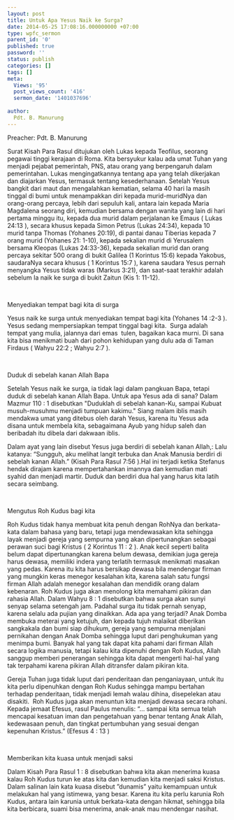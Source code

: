 ```yaml
---
layout: post
title: Untuk Apa Yesus Naik ke Surga?
date: 2014-05-25 17:08:16.000000000 +07:00
type: wpfc_sermon
parent_id: '0'
published: true
password: ''
status: publish
categories: []
tags: []
meta:
  Views: '95'
  post_views_count: '416'
  sermon_date: '1401037696'
  
author:
  Pdt. B. Manurung
---
```

<p>Preacher: Pdt. B. Manurung</p>
<p>Surat Kisah Para Rasul ditujukan oleh Lukas kepada Teofilus, seorang pegawai tinggi kerajaan di Roma. Kita bersyukur kalau ada umat Tuhan yang menjadi pejabat pemerintah, PNS, atau orang yang berpengaruh dalam pemerintahan. Lukas mengingatkannya tentang apa yang telah dikerjakan dan diajarkan Yesus, termasuk tentang kesederhanaan. Setelah Yesus bangkit dari maut dan mengalahkan kematian, selama 40 hari Ia masih tinggal di bumi untuk menampakkan diri kepada murid-muridNya dan orang-orang percaya, lebih dari sepuluh kali, antara lain kepada Maria Magdalena seorang diri, kemudian bersama dengan wanita yang lain di hari pertama minggu itu, kepada dua murid dalam perjalanan ke Emaus ( Lukas 24:13 ), secara khusus kepada Simon Petrus (Lukas 24:34), kepada 10 murid tanpa Thomas (Yohanes 20:19), di pantai danau Tiberias kepada 7 orang murid (Yohanes 21: 1-10), kepada sekalian murid di Yerusalem bersama Kleopas (Lukas 24:33-36), kepada sekalian murid dan orang percaya sekitar 500 orang di bukit Galilea (1 Korintus 15:6) kepada Yakobus, saudaraNya secara khusus ( 1 Korintus 15:7 ), karena saudara Yesus pernah menyangka Yesus tidak waras (Markus 3:21), dan saat-saat terakhir adalah sebelum Ia naik ke surga di bukit Zaitun (Kis 1: 11-12).</p>
<p> </p>
<p>Menyediakan tempat bagi kita di surga </p>
<p>Yesus naik ke surga untuk menyediakan tempat bagi kita (Yohanes 14 :2-3 ). Yesus sedang mempersiapkan tempat tinggal bagi kita.  Surga adalah tempat yang mulia, jalannya dari emas  tulen, bagaikan kaca murni. Di sana kita bisa menikmati buah dari pohon kehidupan yang dulu ada di Taman Firdaus ( Wahyu 22:2 ; Wahyu 2:7 ).</p>
<p>&nbsp;</p>
<p>Duduk di sebelah kanan Allah Bapa </p>
<p>Setelah Yesus naik ke surga, ia tidak lagi dalam pangkuan Bapa, tetapi duduk di sebelah kanan Allah Bapa. Untuk apa Yesus ada di sana? Dalam Mazmur 110 : 1 disebutkan "Duduklah di sebelah kanan-Ku, sampai Kubuat musuh-musuhmu menjadi tumpuan kakimu." Siang malam iblis masih mendakwa umat yang ditebus oleh darah Yesus, karena itu Yesus ada disana untuk membela kita, sebagaimana Ayub yang hidup saleh dan beribadah itu dibela dari dakwaan iblis.</p>
<p>Dalam ayat yang lain disebut Yesus juga berdiri di sebelah kanan Allah,: Lalu katanya: “Sungguh, aku melihat langit terbuka dan Anak Manusia berdiri di sebelah kanan Allah.” (Kisah Para Rasul 7:56 ).Hal ini terjadi ketika Stefanus hendak dirajam karena mempertahankan imannya dan kemudian mati syahid dan menjadi martir. Duduk dan berdiri dua hal yang harus kita latih secara seimbang.</p>
<p>&nbsp;</p>
<p>Mengutus Roh Kudus bagi kita</p>
<p>Roh Kudus tidak hanya membuat kita penuh dengan RohNya dan berkata-kata dalam bahasa yang baru, tetapi juga mendewasakan kita sehingga layak menjadi gereja yang sempurna yang akan dipertunangkan sebagai perawan suci bagi Kristus ( 2 Korintus 11 : 2 ). Anak kecil seperti balita belum dapat dipertunangkan karena belum dewasa, demikian juga gereja harus dewasa, memiliki indera yang terlatih termasuk menikmati masakan yang pedas. Karena itu kita harus bersikap dewasa bila mendengar firman yang mungkin keras menegor kesalahan kita, karena salah satu fungsi firman Allah adalah menegor kesalahan dan mendidik orang dalam kebenaran. Roh Kudus juga akan menolong kita memahami pikiran dan rahasia Allah. Dalam Wahyu 8 : 1 disebutkan bahwa surga akan sunyi senyap selama setengah jam. Padahal surga itu tidak pernah senyap, karena selalu ada pujian yang dinaikkan. Ada apa yang terjadi? Anak Domba membuka meterai yang ketujuh, dan kepada tujuh malaikat diberikan sangkakala dan bumi siap dihukum, gereja yang sempurna menjalani pernikahan dengan Anak Domba sehingga luput dari penghukuman yang menimpa bumi. Banyak hal yang tak dapat kita pahami dari firman Allah secara logika manusia, tetapi kalau kita dipenuhi dengan Roh Kudus, Allah sanggup memberi penerangan sehingga kita dapat mengerti hal-hal yang tak terpahami karena pikiran Allah ditransfer dalam pikiran kita.</p>
<p>Gereja Tuhan juga tidak luput dari penderitaan dan penganiayaan, untuk itu kita perlu dipenuhkan dengan Roh Kudus sehingga mampu bertahan terhadap penderitaan, tidak menjadi lemah walau dihina, disepelekan atau disakiti.  Roh Kudus juga akan menuntun kita menjadi dewasa secara rohani. Kepada jemaat Efesus, rasul Paulus menulis: “… sampai kita semua telah mencapai kesatuan iman dan pengetahuan yang benar tentang Anak Allah, kedewasaan penuh, dan tingkat pertumbuhan yang sesuai dengan kepenuhan Kristus.” (Efesus 4 : 13 )</p>
<p>&nbsp;</p>
<p>Memberikan kita kuasa untuk menjadi saksi </p>
<p>Dalam Kisah Para Rasul 1 : 8 disebutkan bahwa kita akan menerima kuasa  kalau Roh Kudus turun ke atas kita dan kemudian kita menjadi saksi Kristus.  Dalam salinan lain kata kuasa disebut ”dunamis” yaitu kemampuan untuk melakukan hal yang istimewa, yang besar. Karena itu kita perlu karunia Roh Kudus, antara lain karunia untuk berkata-kata dengan hikmat, sehingga bila kita berbicara, suami bisa menerima, anak-anak mau mendengar nasihat.</p>
